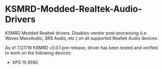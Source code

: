 # KSMRD-Modded-Realtek-Audio-Drivers
KSMRD Modded Realtek drivers. Disables vendor post-processing (i.e. Waves MaxxAudio, SRS Audio, etc.) on all supported Realtek Audio devices.

As of 7/27/18 KSMRD v3.0.1 pre-release, driver has been tested and verified to work on the following devices:
- XPS 15 9560
